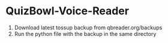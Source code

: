 # QuizBowl-Voice-Reader
1. Download latest tossup backup from qbreader.org/backups
2. Run the python file with the backup in the same directory
